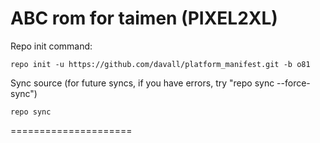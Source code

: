 ABC rom for taimen (PIXEL2XL)
=============================

Repo init command:

	repo init -u https://github.com/davall/platform_manifest.git -b o81

Sync source (for future syncs, if you have errors, try "repo sync --force-sync")

	repo sync

=====================
